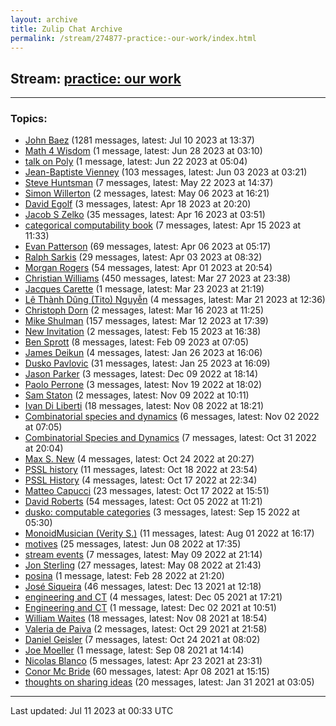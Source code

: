 ```yaml
---
layout: archive
title: Zulip Chat Archive
permalink: /stream/274877-practice:-our-work/index.html
---
```


## Stream: [practice: our work](https://mattecapu.github.io/ct-zulip-archive/stream/274877-practice:-our-work/index.html)
---

### Topics:

* [John Baez](topic/topic_John.20Baez.html) (1281 messages, latest: Jul 10 2023 at 13:37)
* [Math 4 Wisdom](topic/topic_Math.204.20Wisdom.html) (1 message, latest: Jun 28 2023 at 03:10)
* [talk on Poly](topic/topic_talk.20on.20Poly.html) (1 message, latest: Jun 22 2023 at 05:04)
* [Jean-Baptiste Vienney](topic/topic_Jean-Baptiste.20Vienney.html) (103 messages, latest: Jun 03 2023 at 03:21)
* [Steve Huntsman](topic/topic_Steve.20Huntsman.html) (7 messages, latest: May 22 2023 at 14:37)
* [Simon Willerton](topic/topic_Simon.20Willerton.html) (2 messages, latest: May 06 2023 at 16:21)
* [David Egolf](topic/topic_David.20Egolf.html) (3 messages, latest: Apr 18 2023 at 20:20)
* [Jacob S Zelko](topic/topic_Jacob.20S.20Zelko.html) (35 messages, latest: Apr 16 2023 at 03:51)
* [categorical computability book](topic/topic_categorical.20computability.20book.html) (7 messages, latest: Apr 15 2023 at 11:33)
* [Evan Patterson](topic/topic_Evan.20Patterson.html) (69 messages, latest: Apr 06 2023 at 05:17)
* [Ralph Sarkis](topic/topic_Ralph.20Sarkis.html) (29 messages, latest: Apr 03 2023 at 08:32)
* [Morgan Rogers](topic/topic_Morgan.20Rogers.html) (54 messages, latest: Apr 01 2023 at 20:54)
* [Christian Williams](topic/topic_Christian.20Williams.html) (450 messages, latest: Mar 27 2023 at 23:38)
* [Jacques Carette](topic/topic_Jacques.20Carette.html) (1 message, latest: Mar 23 2023 at 21:19)
* [Lê Thành Dũng (Tito) Nguyễn](topic/topic_L.C3.AA.20Th.C3.A0nh.20D.C5.A9ng.20(Tito).20Nguy.E1.BB.85n.html) (4 messages, latest: Mar 21 2023 at 12:36)
* [Christoph Dorn](topic/topic_Christoph.20Dorn.html) (2 messages, latest: Mar 16 2023 at 11:25)
* [Mike Shulman](topic/topic_Mike.20Shulman.html) (157 messages, latest: Mar 12 2023 at 17:39)
* [New Invitation](topic/topic_New.20Invitation.html) (2 messages, latest: Feb 15 2023 at 16:38)
* [Ben Sprott](topic/topic_Ben.20Sprott.html) (8 messages, latest: Feb 09 2023 at 07:05)
* [James Deikun](topic/topic_James.20Deikun.html) (4 messages, latest: Jan 26 2023 at 16:06)
* [Dusko Pavlovic](topic/topic_Dusko.20Pavlovic.html) (31 messages, latest: Jan 25 2023 at 16:09)
* [Jason Parker](topic/topic_Jason.20Parker.html) (3 messages, latest: Dec 09 2022 at 18:14)
* [Paolo Perrone](topic/topic_Paolo.20Perrone.html) (3 messages, latest: Nov 19 2022 at 18:02)
* [Sam Staton](topic/topic_Sam.20Staton.html) (2 messages, latest: Nov 09 2022 at 10:11)
* [Ivan Di Liberti](topic/topic_Ivan.20Di.20Liberti.html) (18 messages, latest: Nov 08 2022 at 18:21)
* [Combinatorial species and dynamics](topic/topic_Combinatorial.20species.20and.20dynamics.html) (6 messages, latest: Nov 02 2022 at 07:05)
* [Combinatorial Species and Dynamics](topic/topic_Combinatorial.20Species.20and.20Dynamics.html) (7 messages, latest: Oct 31 2022 at 20:04)
* [Max S. New](topic/topic_Max.20S.2E.20New.html) (4 messages, latest: Oct 24 2022 at 20:27)
* [PSSL history](topic/topic_PSSL.20history.html) (11 messages, latest: Oct 18 2022 at 23:54)
* [PSSL History](topic/topic_PSSL.20History.html) (4 messages, latest: Oct 17 2022 at 22:34)
* [Matteo Capucci](topic/topic_Matteo.20Capucci.html) (23 messages, latest: Oct 17 2022 at 15:51)
* [David Roberts](topic/topic_David.20Roberts.html) (54 messages, latest: Oct 05 2022 at 11:21)
* [dusko: computable categories](topic/topic_dusko.3A.20computable.20categories.html) (3 messages, latest: Sep 15 2022 at 05:30)
* [MonoidMusician (Verity S.)](topic/topic_MonoidMusician.20(Verity.20S.2E).html) (11 messages, latest: Aug 01 2022 at 16:17)
* [motives](topic/topic_motives.html) (25 messages, latest: Jun 08 2022 at 17:35)
* [stream events](topic/topic_stream.20events.html) (7 messages, latest: May 09 2022 at 21:14)
* [Jon Sterling](topic/topic_Jon.20Sterling.html) (27 messages, latest: May 08 2022 at 21:43)
* [posina](topic/topic_posina.html) (1 message, latest: Feb 28 2022 at 21:20)
* [José Siqueira](topic/topic_Jos.C3.A9.20Siqueira.html) (46 messages, latest: Dec 13 2021 at 12:18)
* [engineering and CT](topic/topic_engineering.20and.20CT.html) (4 messages, latest: Dec 05 2021 at 17:21)
* [Engineering and CT](topic/topic_Engineering.20and.20CT.html) (1 message, latest: Dec 02 2021 at 10:51)
* [William Waites](topic/topic_William.20Waites.html) (18 messages, latest: Nov 08 2021 at 18:54)
* [Valeria de Paiva](topic/topic_Valeria.20de.20Paiva.html) (2 messages, latest: Oct 29 2021 at 21:58)
* [Daniel Geisler](topic/topic_Daniel.20Geisler.html) (7 messages, latest: Oct 24 2021 at 08:02)
* [Joe Moeller](topic/topic_Joe.20Moeller.html) (1 message, latest: Sep 08 2021 at 14:14)
* [Nicolas Blanco](topic/topic_Nicolas.20Blanco.html) (5 messages, latest: Apr 23 2021 at 23:31)
* [Conor Mc Bride](topic/topic_Conor.20Mc.20Bride.html) (60 messages, latest: Apr 08 2021 at 15:15)
* [thoughts on sharing ideas](topic/topic_thoughts.20on.20sharing.20ideas.html) (20 messages, latest: Jan 31 2021 at 03:05)

<hr><p>Last updated: Jul 11 2023 at 00:33 UTC</p>